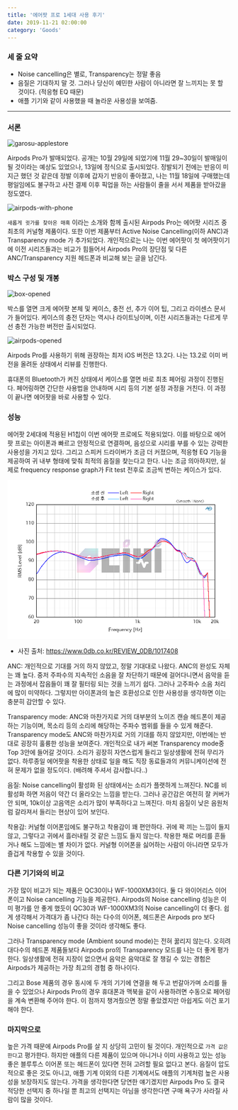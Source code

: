 ```yaml
---
title: '에어팟 프로 1세대 사용 후기'
date: 2019-11-21 02:00:00
category: 'Goods'
---
```


### 세 줄 요약

- Noise cancelling은 별로, Transparency는 정말 좋음
- 음질은 기대하지 말 것. 그러나 당신이 예민한 사람이 아니라면 잘 느끼지는 못 할 것이다. (적응형 EQ 때문)
- 애플 기기와 같이 사용했을 때 놀라운 사용성을 보여줌. 

---

### 서론

![garosu-applestore](images/garosu-applestore.JPG)

Airpods Pro가 발매되었다. 공개는 10월 29일에 되었기에 11월 29~30일이 발매일이 될 것이라는 예상도 있었으나, 13일에 정식으로 출시되었다. 정발되기 전에는 반응이 미지근 했던 것 같은데 정발 이후에 갑자기 반응이 좋아졌고, 나는 11월 18일에 구매했는데 평일임에도 불구하고 사전 결제 이후 픽업을 하는 사람들이 줄을 서서 제품을 받아갔을 정도였다. 

![airpods-with-phone](images/airpodspro-1.JPG)

`새롭게 귓가를 찾아온 매혹` 이라는 소개와 함께 출시된 Airpods Pro는 에어팟 시리즈 중 최초의 커널형 제품이다. 또한 이번 제품부터 Active Noise Cancelling(이하 ANC)과 Transparency mode 가 추가되었다. 개인적으로는 나는 이번 에어팟이 첫 에어팟이기에 이전 시리즈들과는 비교가 힘들어서 Airpods Pro의 장단점 및 다른 ANC/Transparency 지원 헤드폰과 비교해 보는 글을 남긴다.

### 박스 구성 및 개봉

![box-opened](images/box-opened.JPG)

박스를 열면 크게 에어팟 본체 및 케이스, 충전 선, 추가 이어 팁, 그리고 라이센스 문서가 들어있다. 케이스의 충전 단자는 역시나 라이트닝이며, 이전 시리즈들과는 다르게 무선 충전 가능한 버전만 출시되었다. 

![airpods-opened](images/airpods-opened.JPG)

Airpods Pro를 사용하기 위해 권장하는 최저 iOS 버전은 13.2다. 나는 13.2로 이미 버전을 올려둔 상태에서 리뷰를 진행한다.

휴대폰의 Bluetooth가 켜진 상태에서 케이스를 열면 바로 최초 페어링 과정이 진행된다. 페어링하면 간단한 사용법을 안내하며 시리 등의 기본 설정 과정을 거친다. 이 과정이 끝나면 에어팟을 바로 사용할 수 있다.

### 성능

에어팟 2세대에 적용된 H1칩이 이번 에어팟 프로에도 적용되었다. 이를 바탕으로 에어팟 프로는 아이폰과 빠르고 안정적으로 연결하며, 음성으로 시리를 부를 수 있는 강력한 사용성을 가지고 있다. 그리고 스피커 드라이버가 조금 더 커졌으며, 적응형 EQ 기능을 제공하여 귀 내부 형태에 맞춰 최적의 음질을 찾는다고 한다. 나는 조금 의아하지만, 실제로 frequency response graph가 Fit test 전후로 조금씩 변하는 케이스가 있다.

![fit-test-compare](images/fittest-compare.png) 
- 사진 출처: https://www.0db.co.kr/REVIEW_0DB/1017408

ANC: 개인적으로 기대를 거의 하지 않았고, 정말 기대대로 나왔다. ANC의 완성도 자체는 꽤 높다. 중저 주파수의 지속적인 소음을 잘 차단하기 때문에 걸어다니면서 음악을 듣는 과정에서 잡음들이 꽤 잘 필터링 되는 것을 느끼기 쉽다. 그러나 고주파수 소음 처리에 많이 미약하다. 그렇지만 아이폰과의 높은 호환성으로 인한 사용성을 생각하면 이는 충분히 감안할 수 있다. 

Transparency mode: ANC와 마찬가지로 거의 대부분의 노이즈 캔슬 헤드폰이 제공하는 기능이며, 목소리 등의 소리에 해당하는 주파수 범위를 들을 수 있게 해준다. Transparency mode도 ANC와 마찬가지로 거의 기대를 하지 않았지만, 이번에는 반대로 굉장히 훌륭한 성능을 보여준다. 개인적으로 내가 써본 Transparency mode중 Top 3안에 들어갈 것이다. 소리가 굉장히 자연스럽게 들리고 일상생활에 전혀 무리가 없다. 하루종일 에어팟을 착용한 상태로 일을 해도 직장 동료들과의 커뮤니케이션에 전혀 문제가 없을 정도이다. (배려해 주셔서 감사합니다..)

음질: Noise cancelling이 활성화 된 상태에서는 소리가 플랫하게 느껴진다. NC를 비활성화 하면 저음이 약간 더 올라오는 느낌을 받는다. 그러나 공간감은 여전히 잘 커버가 안 되며, 10k이상 고음역은 소리가 많이 부족하다고 느껴진다. 마치 음질이 낮은 음원처럼 갈라져서 들리는 현상이 있어 보인다. 

착용감: 커널형 이어폰임에도 불구하고 착용감이 꽤 편안하다. 귀에 꽉 끼는 느낌이 들지 않고, 그렇다고 귀에서 흘러내릴 것 같은 느낌도 들지 않는다. 착용한 채로 머리를 흔들거나 해도 느낌에는 별 차이가 없다. 커널형 이어폰을 싫어하는 사람이 아니라면 모두가 즐겁게 착용할 수 있을 것이다.

### 다른 기기와의 비교

가장 많이 비교가 되는 제품은 QC30이나 WF-1000XM3이다. 둘 다 와이어리스 이어폰이고 Noise cancelling 기능을 제공한다. Airpods의 Noise cancelling 성능은 이미 평가를 안 좋게 했듯이 QC30과 WF-1000XM3의 Noise cancelling이 더 좋다. 쉽게 생각해서 가격대가 좀 나간다 하는 다수의 이어폰, 헤드폰은 Airpods pro 보다 Noise cancelling 성능이 좋을 것이라 생각해도 좋다.

그러나 Transparency mode (Ambient sound mode)는 전혀 꿇리지 않는다. 오히려 대다수의 헤드폰 제품들보다 Airpods pro의 Transparency 모드를 나는 더 좋게 평가한다. 일상생활에 전혀 지장이 없으면서 음악은 음악대로 잘 챙길 수 있는 경험은 Airpods가 제공하는 가장 최고의 경험 중 하나이다.

그리고 Bose 제품의 경우 동시에 두 개의 기기에 연결을 해 두고 번갈아가며 소리를 들을 수 있었으나 Airpods Pro의 경우 휴대폰과 맥북을 같이 사용하려면 수동으로 페어링을 계속 변환해 주어야 한다. 이 점까지 챙겨줬으면 정말 좋았겠지만 아쉽게도 이건 포기해야 한다.

### 마지막으로

높은 가격 때문에 Airpods Pro를 살 지 상당히 고민이 될 것이다. 개인적으로 `가격 값은 한다`고 평가한다. 하지만 애플의 다른 제품이 있으며 아니거나 이미 사용하고 있는 성능 좋은 블루투스 이어폰 또는 헤드폰이 있다면 전혀 고려할 필요 없다고 본다. 음질이 압도적으로 좋은 것도 아니고, 애플 기계 이외의 다른 기계에서도 애플의 기계처럼 높은 사용성을 보장하지도 않는다. 가격을 생각한다면 당연한 얘기겠지만 Airpods Pro 도 결국 적당한 선택지 중 하나일 뿐 최고의 선택지는 아님을 생각한다면 구매 욕구가 사라질 사람이 많을 것이다.
